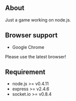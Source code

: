 <section>
	<h2>About</h2>
	<p>Just a game working on node.js.</p>
</section>

<section>
	<h2>Browser support</h2>
	<ul>
		<li>Google Chrome</li>
	</ul>
	<p>Please use the latest browser!</p>
</section>

<section>
	<h2>Requirement</h2>
	<ul>
		<li>node.js >= v0.4.11</li>
		<li>express >= v2.4.6</li>
		<li>socket.io >= v0.8.4</li>
	</ul>
</section>

